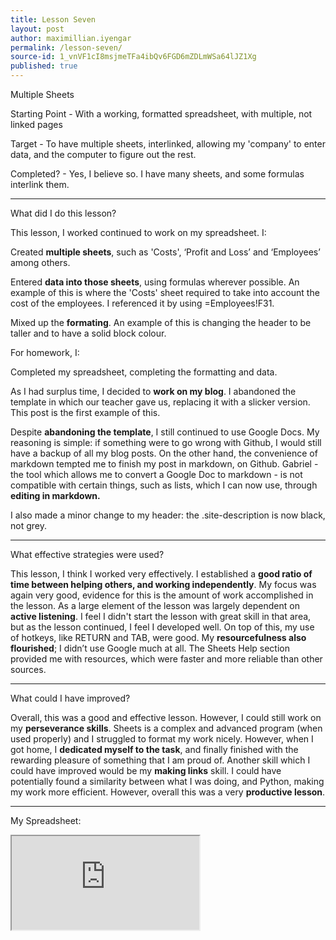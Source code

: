 ```yaml
---
title: Lesson Seven
layout: post
author: maximillian.iyengar
permalink: /lesson-seven/
source-id: 1_vnVF1cI8msjmeTFa4ibQv6FGD6mZDLmWSa64lJZ1Xg
published: true
---
```

Multiple Sheets

Starting Point - With a working, formatted spreadsheet, with multiple, not linked pages

Target - To have multiple sheets, interlinked, allowing my 'company' to enter data, and the computer to figure out the rest.

Completed? - Yes, I believe so. I have many sheets, and some formulas interlink them.
- - -
What did I do this lesson?

This lesson, I worked continued to work on my spreadsheet. I:

Created **multiple sheets**, such as 'Costs', ‘Profit and Loss’ and ‘Employees’ among others.

Entered **data into those sheets**, using formulas wherever possible. An example of this is where the 'Costs' sheet required to take into account the cost of the employees. I referenced it by using =Employees!F31.

Mixed up the **formating**. An example of this is changing the header to be taller and to have a solid block colour.

For homework, I:

Completed my spreadsheet, completing the formatting and data.

As I had surplus time, I decided to **work on my blog**. I abandoned the template in which our teacher gave us, replacing it with a slicker version. This post is the first example of this.

Despite **abandoning the template**, I still continued to use Google Docs. My reasoning is simple: if something were to go wrong with Github, I would still have a backup of all my blog posts. On the other hand, the convenience of markdown tempted me to finish my post in markdown, on Github. Gabriel - the tool which allows me to convert a Google Doc to markdown - is not compatible with certain things, such as lists, which I can now use, through **editing in markdown.**

I also made a minor change to my header: the .site-description is now black, not grey.
- - -
What effective strategies were used?

This lesson, I think I worked very effectively. I established a **good ratio of time between helping others, and working independently**. My focus was again very good, evidence for this is the amount of work accomplished in the lesson. As a large element of the lesson was largely dependent on **active listening**. I feel I didn't start the lesson with great skill in that area, but as the lesson continued, I feel I developed well. On top of this, my use of hotkeys, like RETURN and TAB, were good. My **resourcefulness also flourished**; I didn’t use Google much at all. The Sheets Help section provided me with resources, which were faster and more reliable than other sources.
- - -
What could I have improved?

Overall, this was a good and effective lesson. However, I could still work on my **perseverance skills**. Sheets is a complex and advanced program (when used properly) and I struggled to format my work nicely. However, when I got home, I **dedicated myself to the task**, and finally finished with the rewarding pleasure of something that I am proud of. Another skill which I could have improved would be my **making links** skill. I could have potentially found a similarity between what I was doing, and Python, making my work more efficient. However, overall this was a very **productive lesson**.
- - -
My Spreadsheet:

<iframe src="https://docs.google.com/spreadsheets/d/1wUKhHruzBN7f4djRke0gPQcLy_0XdAU3B7Dk2CKLrjQ/pubhtml?widget=true&amp;headers=false"></iframe>
